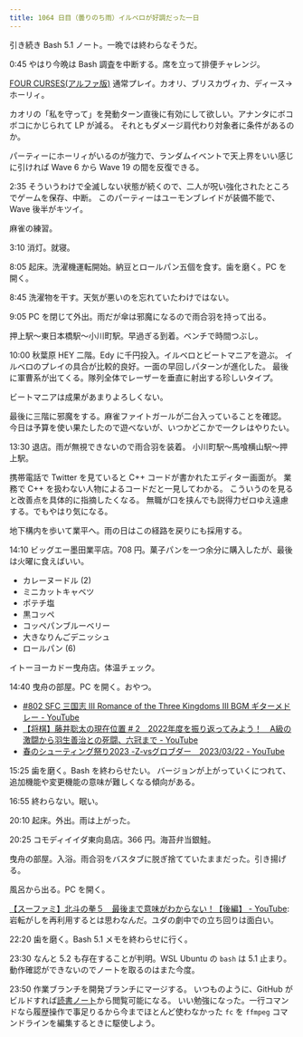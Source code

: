 ```yaml
---
title: 1064 日目（曇りのち雨）イルベロが好調だった一日
---
```


引き続き Bash 5.1 ノート。一晩では終わらなそうだ。

0:45 やはり今晩は Bash 調査を中断する。席を立って排便チャレンジ。

[FOUR CURSES(アルファ版)][dtp23a] 通常プレイ。カオリ、ブリスカヴィカ、ディース→ホーリィ。

カオリの「私を守って」を発動ターン直後に有効にして欲しい。アナンタにボコボコにかじられて LP が減る。
それともダメージ肩代わり対象者に条件があるのか。

パーティーにホーリィがいるのが強力で、ランダムイベントで天上界をいい感じに引ければ
Wave 6 から Wave 19 の間を反復できる。

2:35 そういうわけで全滅しない状態が続くので、二人が呪い強化されたところでゲームを保存、中断。
このパーティーはユーモンブレイドが装備不能で、Wave 後半がキツイ。

麻雀の練習。

3:10 消灯。就寝。

8:05 起床。洗濯機運転開始。納豆とロールパン五個を食す。歯を磨く。PC を開く。

8:45 洗濯物を干す。天気が悪いのを忘れていたわけではない。

9:05 PC を閉じて外出。雨だが傘は邪魔になるので雨合羽を持って出る。

押上駅～東日本橋駅～小川町駅。早過ぎる到着。ベンチで時間つぶし。

10:00 秋葉原 HEY 二階。Edy に千円投入。イルベロとビートマニアを遊ぶ。
イルベロのプレイの具合が比較的良好。一面の早回しパターンが進化した。
最後に軍曹系が出てくる。隊列全体でレーザーを垂直に射出する珍しいタイプ。

ビートマニアは成果があまりよろしくない。

最後に三階に邪魔をする。麻雀ファイトガールが二台入っていることを確認。
今日は予算を使い果たしたので遊べないが、いつかどこかで一クレはやりたい。

13:30 退店。雨が無視できないので雨合羽を装着。
小川町駅～馬喰横山駅～押上駅。

携帯電話で Twitter を見ていると C++ コードが書かれたエディター画面が。
業務で C++ を扱わない人物によるコードだと一見してわかる。
こういうのを見ると改善点を具体的に指摘したくなる。
無職が口を挟んでも説得力ゼロゆえ遠慮する。でもやはり気になる。

地下構内を歩いて業平へ。雨の日はこの経路を戻りにも採用する。

14:10 ビッグエー墨田業平店。708 円。菓子パンを一つ余分に購入したが、最後は火曜に食えばいい。

* カレーヌードル (2)
* ミニカットキャベツ
* ポテチ塩
* 黒コッペ
* コッペパンブルーベリー
* 大きなりんごデニッシュ
* ロールパン (6)

イトーヨーカドー曳舟店。体温チェック。

14:40 曳舟の部屋。PC を開く。おやつ。

* [#802 SFC 三国志 III Romance of the Three Kingdoms III BGM ギターメドレー - YouTube](https://www.youtube.com/watch?v=7kqj5XwsNXY)
* [【将棋】藤井聡太の現在位置 # 2　2022年度を振り返ってみよう！　A級の激闘から羽生善治との死闘、六冠まで - YouTube](https://www.youtube.com/watch?v=FuivmC7bx3E)
* [春のシューティング祭り2023 -Z-vsグロブダー　2023/03/22 - YouTube](https://www.youtube.com/watch?v=AfZJ5m8FNSU)

15:25 歯を磨く。Bash を終わらせたい。
バージョンが上がっていくにつれて、追加機能や変更機能の意味が難しくなる傾向がある。

16:55 終わらない。眠い。

20:10 起床。外出。雨は上がった。

20:25 コモディイイダ東向島店。366 円。海苔弁当銀鮭。

曳舟の部屋。入浴。雨合羽をバスタブに脱ぎ捨てていたままだった。引き揚げる。

風呂から出る。PC を開く。

[【スーファミ】北斗の拳５　最後まで意味がわからない！【後編】 - YouTube](https://www.youtube.com/watch?v=g95bb7YVCA8):
岩転がしを再利用するとは思わなんだ。ユダの劇中での立ち回りは面白い。

22:20 歯を磨く。Bash 5.1 メモを終わらせに行く。

23:30 なんと 5.2 も存在することが判明。WSL Ubuntu の `bash` は 5.1 止まり。
動作確認ができないのでノートを取るのはまた今度。

23:50 作業ブランチを開発ブランチにマージする。
いつものように、GitHub がビルドすれば[読書ノート][note]から閲覧可能になる。
いい勉強になった。一行コマンドなら履歴操作で事足りるから今までほとんど使わなかった `fc` を
`ffmpeg` コマンドラインを編集するときに駆使しよう。

[dtp23a]: https://wodifes.net/game/show/520
[note]: https://showa-yojyo.github.io/notebook/
